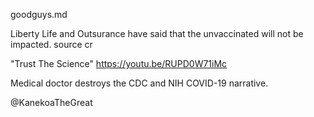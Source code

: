 goodguys.md

Liberty Life and Outsurance have said that the unvaccinated will not be impacted. source cr

"Trust The Science" https://youtu.be/RUPD0W71iMc

Medical doctor destroys the CDC and NIH COVID-19 narrative.

@KanekoaTheGreat